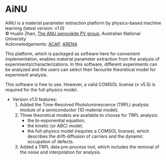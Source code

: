 # AiNU 
AiNU is a material parameter extraction platform by physics-based machine learning (latest version: v1.0) <br>
© Hualin Zhan, [The ANU perovskite PV group](https://www.perovskitegroup.com.au/), Australian National University <br> 
Acknowledgements: [ACAP](https://www.acap.org.au/), [ARENA](https://arena.gov.au/)

This platform, which is packaged as software here for convenient implementation, enables material parameter extraction from the analysis of experiments/characterizations. In this software, different experiments can be analyzed and the users can select their favourite theoretical model for experiment analysis. 

This software is free to use. However, a valid COMSOL license (≥ v5.5) is required for the full-physics model.

* Version v1.0 features:
  1. Added the Time-Resolved Photoluminescence (TRPL) analysis module of a semiconductor (1D material model). <br>
  2. Three theoretical models are available to choose for TRPL analysis:
     * the bi-exponential equation;
     * the kinetic (or ABC) model;
     * the full-physics model (requires a COMSOL license), which describes the drift-diffusion of carriers and the dynamic occupation of defects. <br>
  4. Added a TRPL data pre-process tool, which includes the removal of the noise and interpolation for analysis.
